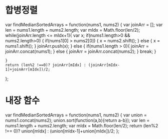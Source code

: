 # 합병정렬

var findMedianSortedArrays = function(nums1, nums2) {
    var joinArr = [];
    var len = nums1.length + nums2.length;
    var mIdx = Math.floor(len/2);
    while(joinArr.length <= mIdx+1){
        var x;
        if(nums1.length>0 && nums2.length>0) {
            if(nums1[0] > nums2[0]) {
                x = nums2.shift();
            } else {
                x = nums1.shift();
            }
            joinArr.push(x);
        } else {
            if(nums1.length > 0){
               joinArr = joinArr.concat(nums1);
            } else {
               joinArr = joinArr.concat(nums2);
            }
            break;
        }
        
    }
    return (len%2 !==0)? joinArr[mIdx] : (joinArr[mIdx-1]+joinArr[mIdx])/2;
};


# 내장 함수

var findMedianSortedArrays = function(nums1, nums2) {
    var union = nums1.concat(nums2);
    union.sort(function(a,b){return a-b});
    var len = nums1.length + nums2.length;
    var mIdx = Math.floor(len/2);
    return (len%2 !== 0)? union[mIdx] : (union[mIdx-1]+union[mIdx])/2;
};
